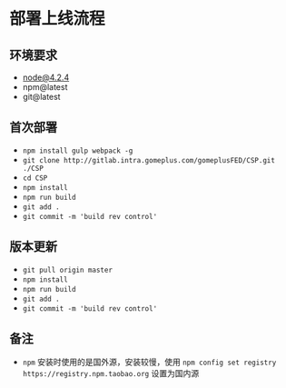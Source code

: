 部署上线流程
==================

## 环境要求
* node@4.2.4
* npm@latest
* git@latest

## 首次部署
* `npm install gulp webpack -g`
* `git clone http://gitlab.intra.gomeplus.com/gomeplusFED/CSP.git ./CSP`
* `cd CSP`
* `npm install`
* `npm run build`
* `git add .`
* `git commit -m 'build rev control'`

## 版本更新
* `git pull origin master`
* `npm install`
* `npm run build`
* `git add .`
* `git commit -m 'build rev control'`

## 备注
* `npm` 安装时使用的是国外源，安装较慢，使用 `npm config set registry https://registry.npm.taobao.org` 设置为国内源

